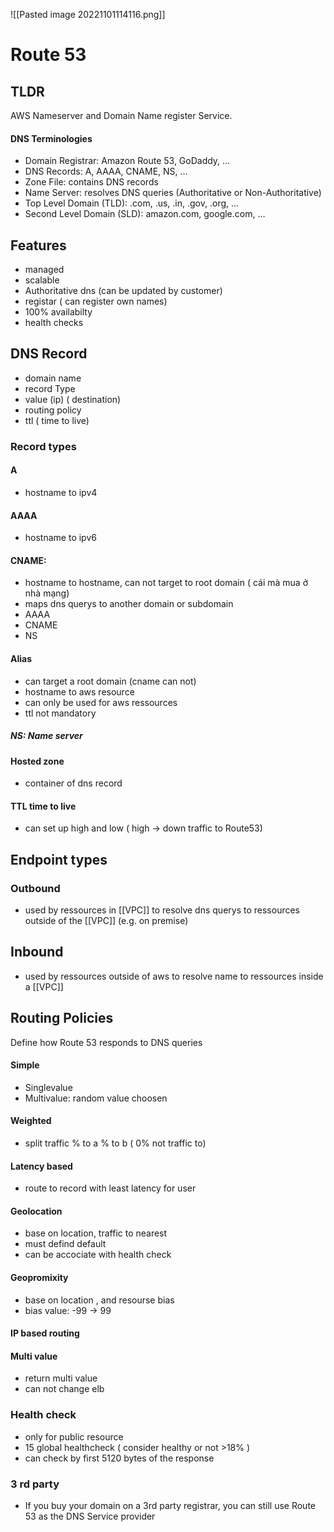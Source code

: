 ![[Pasted image 20221101114116.png]]
# Route 53

## TLDR
AWS Nameserver and Domain Name register Service.

#### DNS Terminologies
- Domain Registrar: Amazon Route 53, GoDaddy, …
- DNS Records: A, AAAA, CNAME, NS, …
- Zone File: contains DNS records
- Name Server: resolves DNS queries (Authoritative or Non-Authoritative)
- Top Level Domain (TLD): .com, .us, .in, .gov, .org, …
- Second Level Domain (SLD): amazon.com, google.com, …
## Features
- managed
- scalable
- Authoritative dns (can be updated by customer)
- registar ( can register own names)
- 100% availabilty
- health checks


## DNS Record
- domain name
- record Type
- value (ip) ( destination)
- routing policy
- ttl ( time to live)

### Record types

#### A
- hostname to ipv4

#### AAAA
- hostname to ipv6

#### CNAME: 
- hostname to hostname, can not target to  root domain ( cái mà mua ở nhà mạng)
- maps dns querys to another domain or subdomain
- AAAA
- CNAME
- NS

#### Alias
- can target a root domain (cname can not)
- hostname to aws resource
- can only be used for aws ressources
- ttl not mandatory
##### NS: Name server
#### Hosted zone
- container of dns record
####  TTL time to live
- can set up high and low ( high -> down traffic to Route53)
## Endpoint types

### Outbound
- used by ressources in [[VPC]] to resolve dns querys to ressources outside of the [[VPC]]  (e.g. on premise)

## Inbound
- used by ressources outside of aws to resolve name to ressources inside a [[VPC]]

## Routing Policies
Define how Route 53 responds to DNS queries
#### Simple
- Singlevalue
- Multivalue: random value choosen
#### Weighted
- split traffic % to a % to b ( 0% not traffic to)

#### Latency based
- route to record with least latency for user
#### Geolocation 
- base on location, traffic to nearest
- must defind default
- can be accociate with health check
#### Geopromixity
- base on location , and resourse bias
- bias value: -99 -> 99
#### IP based routing 

#### Multi value
- return multi value
- can not change elb

### Health check
- only for public resource
- 15 global healthcheck ( consider healthy or not >18% )
- can check by first 5120 bytes of the response
### 3 rd party 
- If you buy your domain on a 3rd party registrar, you can still use Route 53 as the DNS Service provider